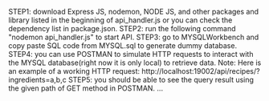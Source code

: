 STEP1: download Express JS, nodemon, NODE JS, and other packages and library listed in the beginning of api_handler.js
or you can check the dependency list in package.json.
STEP2: run the following command "nodemon api_handler.js" to start API.
STEP3: go to MYSQLWorkbench and copy paste SQL code from MYSQL.sql to generate dummy database.
STEP4: you can use POSTMAN to simulate HTTP requests to interact with the MYSQL database(right now it is only local) to retrieve data.
Note: Here is an example of a working HTTP request: http://localhost:19002/api/recipes/?ingredients=a,b,c
STEP5: you should be able to see the query result using the given path of GET method in POSTMAN.
...
